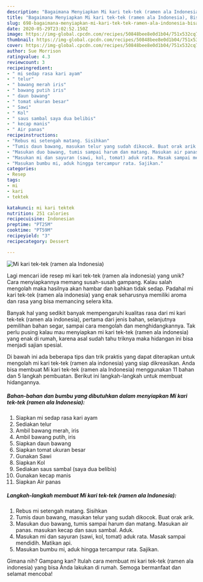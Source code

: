 ```yaml
---
description: "Bagaimana Menyiapkan Mi kari tek-tek (ramen ala Indonesia), Bisa Manjain Lidah"
title: "Bagaimana Menyiapkan Mi kari tek-tek (ramen ala Indonesia), Bisa Manjain Lidah"
slug: 698-bagaimana-menyiapkan-mi-kari-tek-tek-ramen-ala-indonesia-bisa-manjain-lidah
date: 2020-05-29T23:02:52.150Z
image: https://img-global.cpcdn.com/recipes/50848bee8e0d1b04/751x532cq70/mi-kari-tek-tek-ramen-ala-indonesia-foto-resep-utama.jpg
thumbnail: https://img-global.cpcdn.com/recipes/50848bee8e0d1b04/751x532cq70/mi-kari-tek-tek-ramen-ala-indonesia-foto-resep-utama.jpg
cover: https://img-global.cpcdn.com/recipes/50848bee8e0d1b04/751x532cq70/mi-kari-tek-tek-ramen-ala-indonesia-foto-resep-utama.jpg
author: Sue Morrison
ratingvalue: 4.3
reviewcount: 3
recipeingredient:
- " mi sedap rasa kari ayam"
- " telur"
- " bawang merah iris"
- " bawang putih iris"
- " daun bawang"
- " tomat ukuran besar"
- " Sawi"
- " Kol"
- " saus sambal saya dua belibis"
- " kecap manis"
- " Air panas"
recipeinstructions:
- "Rebus mi setengah matang. Sisihkan"
- "Tumis daun bawang, masukan telur yang sudah dikocok. Buat orak arik."
- "Masukan duo bawang, tumis sampai harum dan matang. Masukan air panas. masukan kecap dan saus sambal. Aduk."
- "Masukan mi dan sayuran (sawi, kol, tomat) aduk rata. Masak sampai mendidih. Matikan api."
- "Masukan bumbu mi, aduk hingga tercampur rata. Sajikan."
categories:
- Resep
tags:
- mi
- kari
- tektek

katakunci: mi kari tektek 
nutrition: 251 calories
recipecuisine: Indonesian
preptime: "PT25M"
cooktime: "PT59M"
recipeyield: "3"
recipecategory: Dessert

---
```



![Mi kari tek-tek (ramen ala Indonesia)](https://img-global.cpcdn.com/recipes/50848bee8e0d1b04/751x532cq70/mi-kari-tek-tek-ramen-ala-indonesia-foto-resep-utama.jpg)

Lagi mencari ide resep mi kari tek-tek (ramen ala indonesia) yang unik? Cara menyiapkannya memang susah-susah gampang. Kalau salah mengolah maka hasilnya akan hambar dan bahkan tidak sedap. Padahal mi kari tek-tek (ramen ala indonesia) yang enak seharusnya memiliki aroma dan rasa yang bisa memancing selera kita.

Banyak hal yang sedikit banyak mempengaruhi kualitas rasa dari mi kari tek-tek (ramen ala indonesia), pertama dari jenis bahan, selanjutnya pemilihan bahan segar, sampai cara mengolah dan menghidangkannya. Tak perlu pusing kalau mau menyiapkan mi kari tek-tek (ramen ala indonesia) yang enak di rumah, karena asal sudah tahu triknya maka hidangan ini bisa menjadi sajian spesial.




Di bawah ini ada beberapa tips dan trik praktis yang dapat diterapkan untuk mengolah mi kari tek-tek (ramen ala indonesia) yang siap dikreasikan. Anda bisa membuat Mi kari tek-tek (ramen ala Indonesia) menggunakan 11 bahan dan 5 langkah pembuatan. Berikut ini langkah-langkah untuk membuat hidangannya.

<!--inarticleads1-->

##### Bahan-bahan dan bumbu yang dibutuhkan dalam menyiapkan Mi kari tek-tek (ramen ala Indonesia):

1. Siapkan  mi sedap rasa kari ayam
1. Sediakan  telur
1. Ambil  bawang merah, iris
1. Ambil  bawang putih, iris
1. Siapkan  daun bawang
1. Siapkan  tomat ukuran besar
1. Gunakan  Sawi
1. Siapkan  Kol
1. Sediakan  saus sambal (saya dua belibis)
1. Gunakan  kecap manis
1. Siapkan  Air panas




<!--inarticleads2-->

##### Langkah-langkah membuat Mi kari tek-tek (ramen ala Indonesia):

1. Rebus mi setengah matang. Sisihkan
1. Tumis daun bawang, masukan telur yang sudah dikocok. Buat orak arik.
1. Masukan duo bawang, tumis sampai harum dan matang. Masukan air panas. masukan kecap dan saus sambal. Aduk.
1. Masukan mi dan sayuran (sawi, kol, tomat) aduk rata. Masak sampai mendidih. Matikan api.
1. Masukan bumbu mi, aduk hingga tercampur rata. Sajikan.




Gimana nih? Gampang kan? Itulah cara membuat mi kari tek-tek (ramen ala indonesia) yang bisa Anda lakukan di rumah. Semoga bermanfaat dan selamat mencoba!
